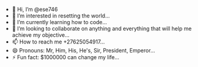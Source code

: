 - 👋 Hi, I’m @ese746
- 👀 I’m interested in resetting the world...
- 🌱 I’m currently learning how to code...
- 💞️ I’m looking to collaborate on anything and everything that will help me achieve my objective...
- 📫 How to reach me +27625054917...
- 😄 Pronouns: Mr, Him, His, He's, Sir, President, Emperor...
- ⚡ Fun fact: $1000000 can change my life...

<!---
ese746/ese746 is a ✨ special ✨ repository because its `README.md` (this file) appears on your GitHub profile.
You can click the Preview link to take a look at your changes.
--->
